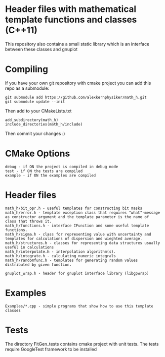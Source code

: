 Header files with mathematical template functions and classes (C++11)
====================================================================
This repository also contains a small static library which is an interface between these classes and gnuplot




Compiling
=========
If you have your own git repository with cmake project you can add this repo as a submodule:

	git submodule add https://github.com/alexkernphysiker/math_h.git
	git submodule update --init

Then add to your CMakeLists.txt

	add_subdirectory(math_h)
	include_directories(math_h/include)

Then commit your changes :)

CMake Options
=============
	debug - if ON the project is compiled in debug mode
	test - if ON the tests are compiled
	example - if ON the examples are compiled
	
Header files
============
	math_h/bit_opr.h - useful templates for constructing bit masks
	math_h/error.h - template exception class that requires "what"-message as constructor argument and the template parameter is the name of class that throws it.
	math_h/functions.h - interface IFunction and some useful template functions.
	math_h/sigma.h - class for representing value with uncertainty and templates for calculations of dispersion and wieghted average.
	math_h/structures.h - classes for representing data structures usually useful in calculations
	math_h/interpolate.h - interpolation algorithm(s).
	math_h/integrate.h - calculating numeric integrals
	math_h/randomfunc.h - templates for generating random values distributed by given function.

	gnuplot_wrap.h - header for gnuplot interface library (libgpwrap)


Examples
========
	Examples/*.cpp - simple programs that show how to use this template classes
	

Tests
=====
The directory FitGen_tests contains cmake project with unit tests.
The tests require GoogleTest framework to be installed

